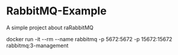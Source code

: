 # RabbitMQ-Example
A simple project about raRabbitMQ

docker run -it --rm --name rabbitmq -p 5672:5672 -p 15672:15672 rabbitmq:3-management
